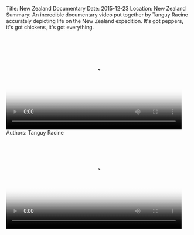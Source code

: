 Title: New Zealand Documentary
Date: 2015-12-23
Location: New Zealand
Summary: An incredible documentary video put together by Tanguy Racine accurately depicting life on the New Zealand expedition. It's got peppers, it's got chickens, it's got everything.<br><br><div class="center"><video width="95%" controls="" poster="/rcc/caving/videos/expeditions/2015-04-02 - New Zealand/NouvelleZelandeTanguyRacine.jpg"><source src="/rcc/caving/videos/expeditions/2015-04-02 - New Zealand/NouvelleZelandeTanguyRacine.mp4" type="video/mp4"><source src="/rcc/caving/videos/expeditions/2015-04-02 - New Zealand/NouvelleZelandeTanguyRacine.webm" type="video/webm"></video></div>
Authors: Tanguy Racine

<div class="center">
<video width="95%" controls="" poster="/rcc/caving/videos/expeditions/2015-04-02 - New Zealand/NouvelleZelandeTanguyRacine.jpg">
    <!-- MP4 must be first for iPad! -->
    <source src="/rcc/caving/videos/expeditions/2015-04-02 - New Zealand/NouvelleZelandeTanguyRacine.mp4" type="video/mp4"><!-- Safari / iOS video / ie   -->
    <source src="/rcc/caving/videos/expeditions/2015-04-02 - New Zealand/NouvelleZelandeTanguyRacine.webm" type="video/webm"><!-- Firefox / Opera / Chrome10 -->
</video>
</div>
